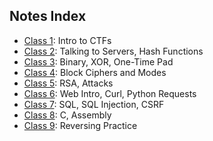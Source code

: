 ## Notes Index
* [Class 1](1.md): Intro to CTFs
* [Class 2](2.md): Talking to Servers, Hash Functions
* [Class 3](3.md): Binary, XOR, One-Time Pad
* [Class 4](4.md): Block Ciphers and Modes
* [Class 5](5.md): RSA, Attacks
* [Class 6](6.md): Web Intro, Curl, Python Requests
* [Class 7](7.md): SQL, SQL Injection, CSRF
* [Class 8](8.md): C, Assembly
* [Class 9](9.md): Reversing Practice
